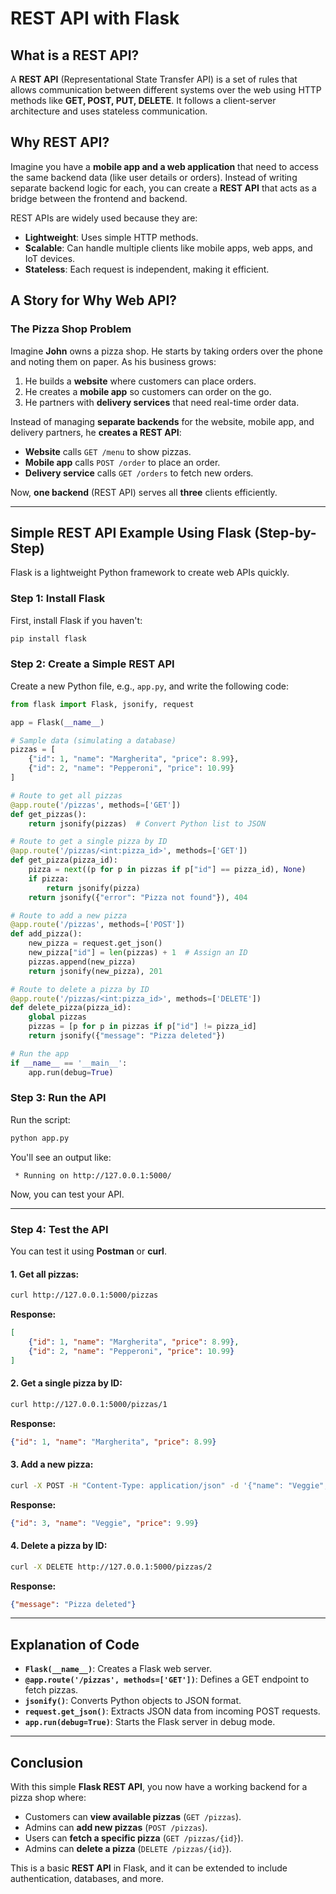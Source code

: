 # REST API with Flask

## What is a REST API?
A **REST API** (Representational State Transfer API) is a set of rules that allows communication between different systems over the web using HTTP methods like **GET, POST, PUT, DELETE**. It follows a client-server architecture and uses stateless communication.

## Why REST API?
Imagine you have a **mobile app and a web application** that need to access the same backend data (like user details or orders). Instead of writing separate backend logic for each, you can create a **REST API** that acts as a bridge between the frontend and backend. 

REST APIs are widely used because they are:
- **Lightweight**: Uses simple HTTP methods.
- **Scalable**: Can handle multiple clients like mobile apps, web apps, and IoT devices.
- **Stateless**: Each request is independent, making it efficient.

## A Story for Why Web API?
### The Pizza Shop Problem
Imagine **John** owns a pizza shop. He starts by taking orders over the phone and noting them on paper. As his business grows:
1. He builds a **website** where customers can place orders.
2. He creates a **mobile app** so customers can order on the go.
3. He partners with **delivery services** that need real-time order data.

Instead of managing **separate backends** for the website, mobile app, and delivery partners, he **creates a REST API**:
- **Website** calls `GET /menu` to show pizzas.
- **Mobile app** calls `POST /order` to place an order.
- **Delivery service** calls `GET /orders` to fetch new orders.

Now, **one backend** (REST API) serves all **three** clients efficiently.

---

## Simple REST API Example Using Flask (Step-by-Step)
Flask is a lightweight Python framework to create web APIs quickly.

### Step 1: Install Flask
First, install Flask if you haven't:
```bash
pip install flask
```

### Step 2: Create a Simple REST API
Create a new Python file, e.g., `app.py`, and write the following code:

```python
from flask import Flask, jsonify, request

app = Flask(__name__)

# Sample data (simulating a database)
pizzas = [
    {"id": 1, "name": "Margherita", "price": 8.99},
    {"id": 2, "name": "Pepperoni", "price": 10.99}
]

# Route to get all pizzas
@app.route('/pizzas', methods=['GET'])
def get_pizzas():
    return jsonify(pizzas)  # Convert Python list to JSON

# Route to get a single pizza by ID
@app.route('/pizzas/<int:pizza_id>', methods=['GET'])
def get_pizza(pizza_id):
    pizza = next((p for p in pizzas if p["id"] == pizza_id), None)
    if pizza:
        return jsonify(pizza)
    return jsonify({"error": "Pizza not found"}), 404

# Route to add a new pizza
@app.route('/pizzas', methods=['POST'])
def add_pizza():
    new_pizza = request.get_json()
    new_pizza["id"] = len(pizzas) + 1  # Assign an ID
    pizzas.append(new_pizza)
    return jsonify(new_pizza), 201

# Route to delete a pizza by ID
@app.route('/pizzas/<int:pizza_id>', methods=['DELETE'])
def delete_pizza(pizza_id):
    global pizzas
    pizzas = [p for p in pizzas if p["id"] != pizza_id]
    return jsonify({"message": "Pizza deleted"})

# Run the app
if __name__ == '__main__':
    app.run(debug=True)
```

### Step 3: Run the API
Run the script:
```bash
python app.py
```
You'll see an output like:
```
 * Running on http://127.0.0.1:5000/
```
Now, you can test your API.

---

### Step 4: Test the API
You can test it using **Postman** or **curl**.

#### 1. Get all pizzas:
```bash
curl http://127.0.0.1:5000/pizzas
```
**Response:**
```json
[
    {"id": 1, "name": "Margherita", "price": 8.99},
    {"id": 2, "name": "Pepperoni", "price": 10.99}
]
```

#### 2. Get a single pizza by ID:
```bash
curl http://127.0.0.1:5000/pizzas/1
```
**Response:**
```json
{"id": 1, "name": "Margherita", "price": 8.99}
```

#### 3. Add a new pizza:
```bash
curl -X POST -H "Content-Type: application/json" -d '{"name": "Veggie", "price": 9.99}' http://127.0.0.1:5000/pizzas
```
**Response:**
```json
{"id": 3, "name": "Veggie", "price": 9.99}
```

#### 4. Delete a pizza by ID:
```bash
curl -X DELETE http://127.0.0.1:5000/pizzas/2
```
**Response:**
```json
{"message": "Pizza deleted"}
```

---

## Explanation of Code
- **`Flask(__name__)`**: Creates a Flask web server.
- **`@app.route('/pizzas', methods=['GET'])`**: Defines a GET endpoint to fetch pizzas.
- **`jsonify()`**: Converts Python objects to JSON format.
- **`request.get_json()`**: Extracts JSON data from incoming POST requests.
- **`app.run(debug=True)`**: Starts the Flask server in debug mode.

---

## Conclusion
With this simple **Flask REST API**, you now have a working backend for a pizza shop where:
- Customers can **view available pizzas** (`GET /pizzas`).
- Admins can **add new pizzas** (`POST /pizzas`).
- Users can **fetch a specific pizza** (`GET /pizzas/{id}`).
- Admins can **delete a pizza** (`DELETE /pizzas/{id}`).

This is a basic **REST API** in Flask, and it can be extended to include authentication, databases, and more.
